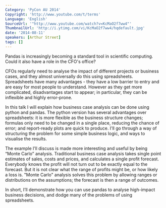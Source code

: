 ```yaml
---
Category: 'PyCon AU 2014'
Copyright: 'http://www.youtube.com/t/terms'
Language: 'English'
SourceUrl: '"http://www.youtube.com/watch?v=KcMaO2f7ww4"'
ThumbnailUrl: 'http://i.ytimg.com/vi/KcMaO2f7ww4/hqdefault.jpg'
date: '2014-08-11'
speakers: [Arthur Street]
tags: []
---
```

Pandas is increasingly becoming a standard tool in scientific computing.  Could it also have a role in the CFO's office?
 
CFOs regularly need to analyse the impact of different projects or business cases, and they almost universally do this using spreadsheets.  Spreadsheets have many advantages - they have a low barrier to entry and are easy for most people to understand.  However as they get more complicated, disadvantages start to appear; in particular, they can be inflexible and highly error-prone.
 
In this talk I will explain how business case analysis can be done using python and pandas.  The python version has several advantages over spreadsheets: it is more flexible as the business structure changes; formulas only need to be changed in a single place, reducing the chance of error; and report-ready plots are quick to produce.  I'll go through a way of structuring the problem for some simple business logic, and ways to visualise the results.
 
The example I’ll discuss is made more interesting and useful by being “Monte Carlo” analysis. Traditional business case analysis takes single point estimates of sales, costs and prices, and calculates a single profit forecast. Everybody knows the profit will not turn out to be exactly equal to the forecast.  But it is not clear what the range of profits might be, or how likely a loss is.  "Monte Carlo" analysis solves this problem by allowing ranges or distributions on the assumptions; the forecast is then a range of outcomes.
 
In short, I’ll demonstrate how you can use pandas to analyse high-impact business decisions, and dodge many of the problems of using spreadsheets.